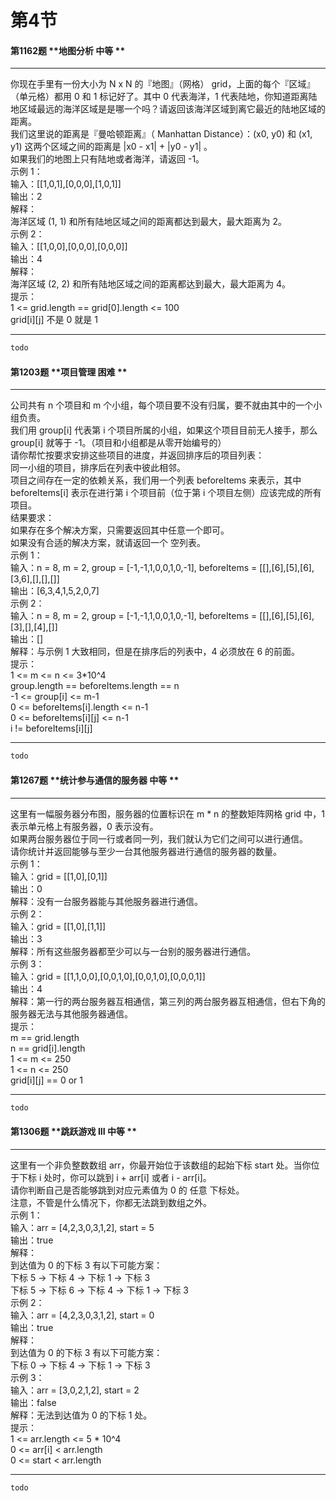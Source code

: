 # 第4节

#### 第1162题	**地图分析	中等	**
***
你现在手里有一份大小为 N x N 的『地图』（网格） grid，上面的每个『区域』（单元格）都用 0 和 1 标记好了。其中 0 代表海洋，1 代表陆地，你知道距离陆地区域最远的海洋区域是是哪一个吗？请返回该海洋区域到离它最近的陆地区域的距离。<br>我们这里说的距离是『曼哈顿距离』（ Manhattan Distance）：(x0, y0) 和 (x1, y1) 这两个区域之间的距离是 |x0 - x1| + |y0 - y1| 。<br>如果我们的地图上只有陆地或者海洋，请返回 -1。<br>示例 1：<br>输入：[[1,0,1],[0,0,0],[1,0,1]]<br>输出：2<br>解释：<br>海洋区域 (1, 1) 和所有陆地区域之间的距离都达到最大，最大距离为 2。<br>示例 2：<br>输入：[[1,0,0],[0,0,0],[0,0,0]]<br>输出：4<br>解释：<br>海洋区域 (2, 2) 和所有陆地区域之间的距离都达到最大，最大距离为 4。<br>提示：<br>1 <= grid.length == grid[0].length <= 100<br>grid[i][j] 不是 0 就是 1
***

```python
todo
```
#### 第1203题	**项目管理	困难	**
***
公司共有 n 个项目和  m 个小组，每个项目要不没有归属，要不就由其中的一个小组负责。<br>我们用 group[i] 代表第 i 个项目所属的小组，如果这个项目目前无人接手，那么 group[i] 就等于 -1。（项目和小组都是从零开始编号的）<br>请你帮忙按要求安排这些项目的进度，并返回排序后的项目列表：<br>同一小组的项目，排序后在列表中彼此相邻。<br>项目之间存在一定的依赖关系，我们用一个列表 beforeItems 来表示，其中 beforeItems[i] 表示在进行第 i 个项目前（位于第 i 个项目左侧）应该完成的所有项目。<br>结果要求：<br>如果存在多个解决方案，只需要返回其中任意一个即可。<br>如果没有合适的解决方案，就请返回一个 空列表。<br>示例 1：<br>输入：n = 8, m = 2, group = [-1,-1,1,0,0,1,0,-1], beforeItems = [[],[6],[5],[6],[3,6],[],[],[]]<br>输出：[6,3,4,1,5,2,0,7]<br>示例 2：<br>输入：n = 8, m = 2, group = [-1,-1,1,0,0,1,0,-1], beforeItems = [[],[6],[5],[6],[3],[],[4],[]]<br>输出：[]<br>解释：与示例 1 大致相同，但是在排序后的列表中，4 必须放在 6 的前面。<br>提示：<br>1 <= m <= n <= 3*10^4<br>group.length == beforeItems.length == n<br>-1 <= group[i] <= m-1<br>0 <= beforeItems[i].length <= n-1<br>0 <= beforeItems[i][j] <= n-1<br>i != beforeItems[i][j]
***

```python
todo
```
#### 第1267题	**统计参与通信的服务器	中等	**
***
这里有一幅服务器分布图，服务器的位置标识在 m * n 的整数矩阵网格 grid 中，1 表示单元格上有服务器，0 表示没有。<br>如果两台服务器位于同一行或者同一列，我们就认为它们之间可以进行通信。<br>请你统计并返回能够与至少一台其他服务器进行通信的服务器的数量。<br>示例 1：<br>输入：grid = [[1,0],[0,1]]<br>输出：0<br>解释：没有一台服务器能与其他服务器进行通信。<br>示例 2：<br>输入：grid = [[1,0],[1,1]]<br>输出：3<br>解释：所有这些服务器都至少可以与一台别的服务器进行通信。<br>示例 3：<br>输入：grid = [[1,1,0,0],[0,0,1,0],[0,0,1,0],[0,0,0,1]]<br>输出：4<br>解释：第一行的两台服务器互相通信，第三列的两台服务器互相通信，但右下角的服务器无法与其他服务器通信。<br>提示：<br>m == grid.length<br>n == grid[i].length<br>1 <= m <= 250<br>1 <= n <= 250<br>grid[i][j] == 0 or 1
***

```python
todo
```
#### 第1306题	**跳跃游戏 III	中等	**
***
这里有一个非负整数数组 arr，你最开始位于该数组的起始下标 start 处。当你位于下标 i 处时，你可以跳到 i + arr[i] 或者 i - arr[i]。<br>请你判断自己是否能够跳到对应元素值为 0 的 任意 下标处。<br>注意，不管是什么情况下，你都无法跳到数组之外。<br>示例 1：<br>输入：arr = [4,2,3,0,3,1,2], start = 5<br>输出：true<br>解释：<br>到达值为 0 的下标 3 有以下可能方案：<br>下标 5 -> 下标 4 -> 下标 1 -> 下标 3<br>下标 5 -> 下标 6 -> 下标 4 -> 下标 1 -> 下标 3<br>示例 2：<br>输入：arr = [4,2,3,0,3,1,2], start = 0<br>输出：true<br>解释：<br>到达值为 0 的下标 3 有以下可能方案：<br>下标 0 -> 下标 4 -> 下标 1 -> 下标 3<br>示例 3：<br>输入：arr = [3,0,2,1,2], start = 2<br>输出：false<br>解释：无法到达值为 0 的下标 1 处。<br>提示：<br>1 <= arr.length <= 5 * 10^4<br>0 <= arr[i] < arr.length<br>0 <= start < arr.length
***

```python
todo
```
